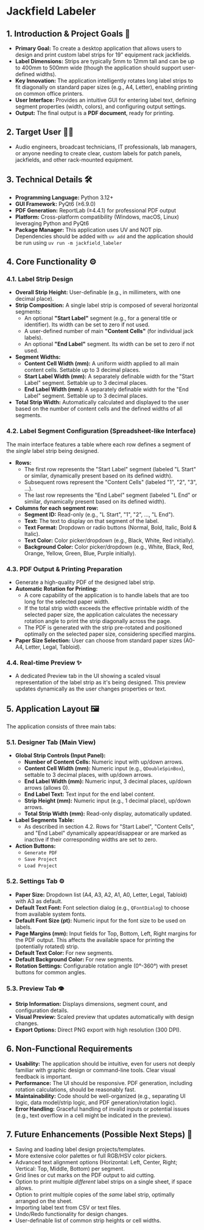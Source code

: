 # Jackfield Labeler

## 1. Introduction & Project Goals 🎯

* **Primary Goal:** To create a desktop application that allows users to design and print custom label strips for 19" equipment rack jackfields.
* **Label Dimensions:** Strips are typically 5mm to 12mm tall and can be up to 400mm to 500mm wide (though the application should support user-defined widths).
* **Key Innovation:** The application intelligently rotates long label strips to fit diagonally on standard paper sizes (e.g., A4, Letter), enabling printing on common office printers.
* **User Interface:** Provides an intuitive GUI for entering label text, defining segment properties (width, colors), and configuring output settings.
* **Output:** The final output is a **PDF document**, ready for printing.

## 2. Target User 🧑‍💻

* Audio engineers, broadcast technicians, IT professionals, lab managers, or anyone needing to create clear, custom labels for patch panels, jackfields, and other rack-mounted equipment.

## 3. Technical Details 🛠️

* **Programming Language:** Python 3.12+
* **GUI Framework:** PyQt6 (≥6.9.0)
* **PDF Generation:** ReportLab (≥4.4.1) for professional PDF output
* **Platform:** Cross-platform compatibility (Windows, macOS, Linux) leveraging Python and PyQt6
* **Package Manager:** This application uses UV and NOT pip. Dependencies should be added with `uv add` and the application should be run using `uv run -m jackfield_labeler`

## 4. Core Functionality ⚙️

### 4.1. Label Strip Design

* **Overall Strip Height:** User-definable (e.g., in millimeters, with one decimal place).
* **Strip Composition:** A single label strip is composed of several horizontal segments:
  * An optional **"Start Label"** segment (e.g., for a general title or identifier). Its width can be set to zero if not used.
  * A user-defined number of main **"Content Cells"** (for individual jack labels).
  * An optional **"End Label"** segment. Its width can be set to zero if not used.
* **Segment Widths:**
  * **Content Cell Width (mm):** A uniform width applied to all main content cells. Settable up to 3 decimal places.
  * **Start Label Width (mm):** A separately definable width for the "Start Label" segment. Settable up to 3 decimal places.
  * **End Label Width (mm):** A separately definable width for the "End Label" segment. Settable up to 3 decimal places.
* **Total Strip Width:** Automatically calculated and displayed to the user based on the number of content cells and the defined widths of all segments.

### 4.2. Label Segment Configuration (Spreadsheet-like Interface)

The main interface features a table where each row defines a segment of the *single* label strip being designed.

* **Rows:**
  * The first row represents the "Start Label" segment (labeled "L Start" or similar, dynamically present based on its defined width).
  * Subsequent rows represent the "Content Cells" (labeled "1", "2", "3", ...).
  * The last row represents the "End Label" segment (labeled "L End" or similar, dynamically present based on its defined width).
* **Columns for each segment row:**
  * **Segment ID:** Read-only (e.g., "L Start", "1", "2", ..., "L End").
  * **Text:** The text to display on that segment of the label.
  * **Text Format:** Dropdown or radio buttons (Normal, Bold, Italic, Bold & Italic).
  * **Text Color:** Color picker/dropdown (e.g., Black, White, Red initially).
  * **Background Color:** Color picker/dropdown (e.g., White, Black, Red, Orange, Yellow, Green, Blue, Purple initially).

### 4.3. PDF Output & Printing Preparation

* Generate a high-quality PDF of the designed label strip.
* **Automatic Rotation for Printing:**
  * A core capability of the application is to handle labels that are too long for the selected paper width.
  * If the total strip width exceeds the effective printable width of the selected paper size, the application calculates the necessary rotation angle to print the strip diagonally across the page.
  * The PDF is generated with the strip pre-rotated and positioned optimally on the selected paper size, considering specified margins.
* **Paper Size Selection:** User can choose from standard paper sizes (A0-A4, Letter, Legal, Tabloid).

### 4.4. Real-time Preview ✨

* A dedicated Preview tab in the UI showing a scaled visual representation of the label strip as it's being designed. This preview updates dynamically as the user changes properties or text.

## 5. Application Layout 🖼️

The application consists of three main tabs:

### 5.1. Designer Tab (Main View)

* **Global Strip Controls (Input Panel):**
  * **Number of Content Cells:** Numeric input with up/down arrows.
  * **Content Cell Width (mm):** Numeric input (e.g., `QDoubleSpinBox`), settable to 3 decimal places, with up/down arrows.
  * **End Label Width (mm):** Numeric input, 3 decimal places, up/down arrows (allows 0).
  * **End Label Text:** Text input for the end label content.
  * **Strip Height (mm):** Numeric input (e.g., 1 decimal place), up/down arrows.
  * **Total Strip Width (mm):** Read-only display, automatically updated.
* **Label Segments Table:**
  * As described in section 4.2. Rows for "Start Label", "Content Cells", and "End Label" dynamically appear/disappear or are marked as inactive if their corresponding widths are set to zero.
* **Action Buttons:**
  * `Generate PDF`
  * `Save Project`
  * `Load Project`

### 5.2. Settings Tab ⚙️

* **Paper Size:** Dropdown list (A4, A3, A2, A1, A0, Letter, Legal, Tabloid) with A3 as default.
* **Default Text Font:** Font selection dialog (e.g., `QFontDialog`) to choose from available system fonts.
* **Default Font Size (pt):** Numeric input for the font size to be used on labels.
* **Page Margins (mm):** Input fields for Top, Bottom, Left, Right margins for the PDF output. This affects the available space for printing the (potentially rotated) strip.
* **Default Text Color:** For new segments.
* **Default Background Color:** For new segments.
* **Rotation Settings:** Configurable rotation angle (0°-360°) with preset buttons for common angles.

### 5.3. Preview Tab 👁️

* **Strip Information:** Displays dimensions, segment count, and configuration details.
* **Visual Preview:** Scaled preview that updates automatically with design changes.
* **Export Options:** Direct PNG export with high resolution (300 DPI).

## 6. Non-Functional Requirements

* **Usability:** The application should be intuitive, even for users not deeply familiar with graphic design or command-line tools. Clear visual feedback is important.
* **Performance:** The UI should be responsive. PDF generation, including rotation calculations, should be reasonably fast.
* **Maintainability:** Code should be well-organized (e.g., separating UI logic, data model/strip logic, and PDF generation/rotation logic).
* **Error Handling:** Graceful handling of invalid inputs or potential issues (e.g., text overflow in a cell might be indicated in the preview).

## 7. Future Enhancements (Possible Next Steps) 🚀

* Saving and loading label design projects/templates.
* More extensive color palettes or full RGB/HSV color pickers.
* Advanced text alignment options (Horizontal: Left, Center, Right; Vertical: Top, Middle, Bottom) per segment.
* Grid lines or cut marks on the PDF output to aid cutting.
* Option to print multiple *different* label strips on a single sheet, if space allows.
* Option to print multiple copies of the *same* label strip, optimally arranged on the sheet.
* Importing label text from CSV or text files.
* Undo/Redo functionality for design changes.
* User-definable list of common strip heights or cell widths.
